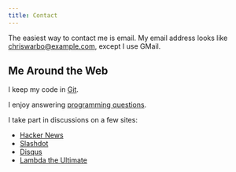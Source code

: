 ```yaml
---
title: Contact
---
```


The easiest way to contact me is email. My email address looks like chriswarbo@example.com, except I use GMail.

## Me Around the Web ##

I keep my code in [Git](https://gitorious.org/~warbo).

I enjoy answering [programming questions](http://stackexchange.com/users/474782/warbo).

I take part in discussions on a few sites:

 - [Hacker News](https://news.ycombinator.com/user?id=chriswarbo)
 - [Slashdot](http://slashdot.org/~Warbothong)
 - [Disqus](https://disqus.com/chris_warburton)
 - [Lambda the Ultimate](http://lambda-the-ultimate.org/user/11268)
